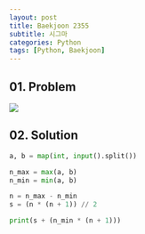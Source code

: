 ```yaml
---
layout: post
title: Baekjoon 2355
subtitle: 시그마
categories: Python
tags: [Python, Baekjoon]
---
```


## 01. Problem

<img src="https://github.com/WoojinJeonkr/WoojinJeonkr.github.io/blob/main/assets/images/post_image/baekjoon_2355.png?raw=true">

## 02. Solution

```Python
a, b = map(int, input().split())

n_max = max(a, b)
n_min = min(a, b)

n = n_max - n_min
s = (n * (n + 1)) // 2

print(s + (n_min * (n + 1)))
```
